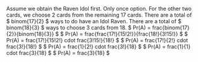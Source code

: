 Assume we obtain the Raven Idol first. Only once option.
For the other two cards, we choose 2 cards from the remaining 17 cards. 
There are a total of $ binom{17}{2} $ ways to do have an Idol Raven. 
There are a total of $ binom{18}{3} $ ways to choose 3 cards from 18. 
$ Pr(A) = frac{binom{17}{2}}{binom{18}{3}} $ 
$ Pr(A) = frac{frac{17!}{15!2!}}{frac{18!}{3!15!}} $ 
$ Pr(A) = frac{17!}{15!2!} cdot frac{3!15!}{18!} $ 
$ Pr(A) = frac{17!}{2!} cdot frac{3!}{18!} $ 
$ Pr(A) = frac{1}{2!} cdot frac{3!}{18} $ 
$ Pr(A) = frac{1}{1} cdot frac{3}{18} $ 
$ Pr(A) = frac{3}{18} $
